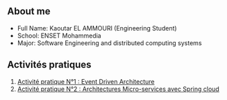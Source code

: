 ## About me
- Full Name: Kaoutar EL AMMOURI (Engineering Student)
- School: ENSET Mohammedia
- Major: Software Engineering and distributed computing systems

## Activités pratiques
1. [Activité pratique N°1 : Event Driven Architecture]()
2. [Activité pratique N°2 : Architectures Micro-services avec Spring cloud](https://github.com/Elammourikaoutar/microcervice_spring-cloud-streams/blob/master/spring-cloud-streams/readme.md)
